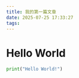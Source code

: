 ```yaml
---
title: 我的第一篇文章
date: 2025-07-25 17:33:27
tags:
---
```


# Hello World

```python
print("Hello World!")
```